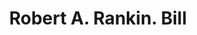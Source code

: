 ---
doi: 10.7916/D8CN8G2Q
date_other: '1905'
date_other_textual: '1905'
form: printed ephemera
genre:
- Invoices
name:
- Robert A. Rankin
object_in_context_url: https://biggert.cul.columbia.edu/items/view/ave_biggert_01509
subject_hierarchical_geographic:
- Reading, Pennsylvania, United States
subject_name:
- Robert A. Rankin
title: Robert A. Rankin. Bill
sort_title: Robert A. Rankin. Bill
call_number: ave_biggert_01509
coordinates:
- 40.34166666666667,-75.9263888888889
pid: ave_biggert_01509
identifiers: ave_biggert_01509
thumbnail: https://derivativo-3.library.columbia.edu/iiif/2/ldpd:343995/full/!256,256/0/native.jpg
permalink: "/items/ave_biggert_01509/"
layout: iiif-image-page
---